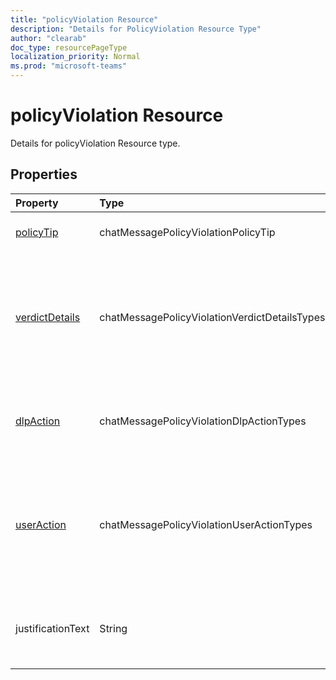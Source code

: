 ```yaml
---
title: "policyViolation Resource"
description: "Details for PolicyViolation Resource Type"
author: "clearab"
doc_type: resourcePageType
localization_priority: Normal
ms.prod: "microsoft-teams"
---
```

# policyViolation Resource

Details for policyViolation Resource type.

## Properties

| Property   | Type |Description|
|:---------------|:--------|:----------|
| [policyTip](policytip.md) | chatMessagePolicyViolationPolicyTip | The policy tip for the DLP violation. See the following table for details about the structure |
| [verdictDetails](enums.md#verdictdetails-values) | chatMessagePolicyViolationVerdictDetailsTypes| Indicates the details of the allowed sender actions based on the verdict of the DLP app for the message processed. Possible values are None (0), AllowFalsePositiveOverride (1), AllowOverridewithoutJustification (2), AllowOverridewithJustification (4). |
| [dlpAction](enums.md#dlpAction-values) | chatMessagePolicyViolationDlpActionTypes| Indicates the action taken by DLP app on the message with sensitive content. Possible values are None (0),  NotifySender (1), BlockAccess (2), BlockAccessExternal (4). |
| [userAction](useraction.md) | chatMessagePolicyViolationUserActionTypes | Indicates the action taken by user on the message with sensitive content after DLP has blocked the message. Possible values are None (0), Override (1) and ReportFalsePositive (2). When the DLP app is updating the message for blocking sensitive content, userAction is not required in the request payload. |
| justificationText | String | Justification text provided by the sender of message. When the DLP app is updating the message for blocking sensitive content, justificationText is not required in the request payload. |
